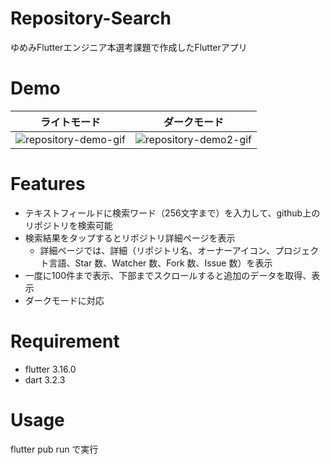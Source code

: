 # Repository-Search
ゆめみFlutterエンジニア本選考課題で作成したFlutterアプリ 
 
# Demo
| ライトモード | ダークモード |
| ---- | ---- |
| ![repository-demo-gif](https://github.com/seedri/yumemi_codecheck/assets/70645275/ba78d0ac-86a1-4fc2-a385-c0b571e9b18b)| ![repository-demo2-gif](https://github.com/seedri/yumemi_codecheck/assets/70645275/aee2be2a-361c-487a-a824-99f8bb47d095) |

 
# Features
- テキストフィールドに検索ワード（256文字まで）を入力して、github上のリポジトリを検索可能
- 検索結果をタップするとリポジトリ詳細ページを表示
  - 詳細ページでは、詳細（リポジトリ名、オーナーアイコン、プロジェクト言語、Star 数、Watcher 数、Fork 数、Issue 数）を表示
- 一度に100件まで表示、下部までスクロールすると追加のデータを取得、表示
- ダークモードに対応

 
# Requirement
 
- flutter 3.16.0
- dart 3.2.3
 
# Usage
 
flutter pub run で実行
 
